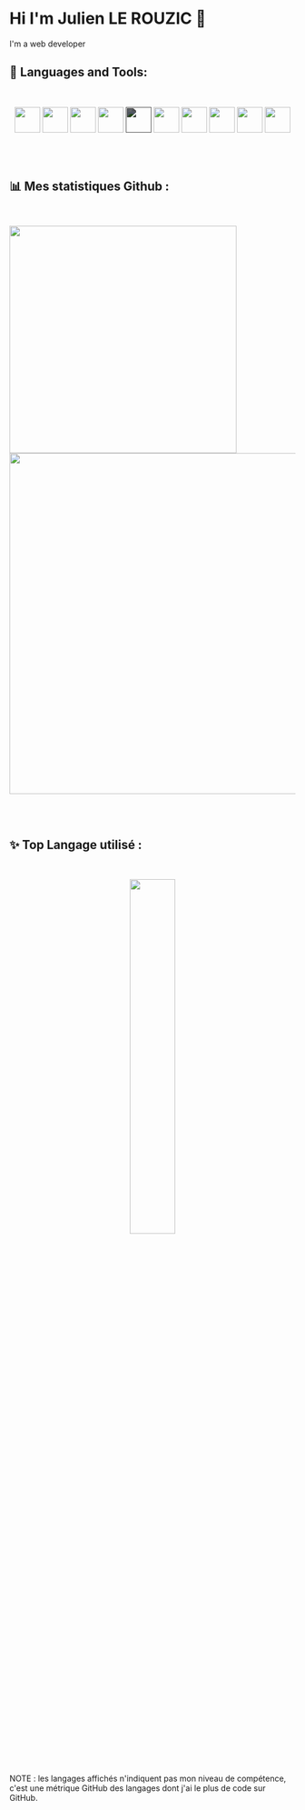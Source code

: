 # Hi I'm Julien LE ROUZIC 👋

I'm a web developer

## 🚀 Languages and Tools:
<br/>
<p align="center">
 <img style="width:45px;" src="https://cdn.jsdelivr.net/gh/devicons/devicon/icons/javascript/javascript-plain.svg" />
 <img style="width:45px;" src="https://cdn.jsdelivr.net/gh/devicons/devicon/icons/typescript/typescript-original.svg" />
 <img style="width:45px;" src="https://cdn.jsdelivr.net/gh/devicons/devicon/icons/react/react-original-wordmark.svg" />
 <img style="width:45px;" src="https://cdn.jsdelivr.net/gh/devicons/devicon/icons/nodejs/nodejs-plain.svg" />
 <img style="width:45px; filter: brightness(0.4);" src="https://cdn.jsdelivr.net/gh/devicons/devicon/icons/nextjs/nextjs-original.svg" />     
 <img style="width:45px;" src="https://cdn.jsdelivr.net/gh/devicons/devicon/icons/azure/azure-original.svg" />
 <img style="width:45px;" src="https://cdn.jsdelivr.net/gh/devicons/devicon/icons/mongodb/mongodb-original-wordmark.svg" />
 <img style="width:45px;" src="https://cdn.jsdelivr.net/gh/devicons/devicon/icons/git/git-original.svg" />   
 <img style="width:45px;" src="https://cdn.jsdelivr.net/gh/devicons/devicon/icons/vscode/vscode-original.svg" />
 <img style="width:45px;" src="https://cdn.jsdelivr.net/gh/devicons/devicon/icons/illustrator/illustrator-plain.svg" />

 
</p>
<br/>
<br/>

##  📊 Mes statistiques Github :
<br/>
<p >
  <a href="https://github.com/anuraghazra/github-readme-stats">
    <img style="width:400px"  src="https://github-readme-stats.vercel.app/api?username=lerouzicjulien&count_private=true&show_icons=true&theme=radical">
    <img style="width:600px"  src="https://activity-graph.herokuapp.com/graph?username=lerouzicjulien&theme=react-dark">
  </a>  
</p>
<br/><br/>

##  ✨ Top Langage utilisé :
<br/>
<p align="center">
 <a href="https://github.com/anuraghazra/github-readme-stats">
    <img style="width:40%;" align="center" src="https://github-readme-stats.vercel.app/api/top-langs/?username=lerouzicjulien&theme=dark&count_private=true&show_icons=true&langs_count=10&layout=compact">
  </a>
</p>

NOTE : les langages affichés n'indiquent pas mon niveau de compétence, c'est une métrique GitHub des langages dont j'ai le plus de code sur GitHub.

